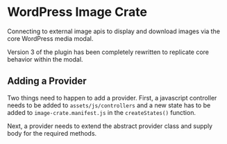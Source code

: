 # WordPress Image Crate
Connecting to external image apis to display and download images via the core WordPress media modal.

Version 3 of the plugin has been completely rewritten to replicate core behavior within the modal.

## Adding a Provider
Two things need to happen to add a provider. First, a javascript controller needs to be added to `assets/js/controllers` and a new state has to be added to `image-crate.manifest.js` in the `createStates()` function.

Next, a provider needs to extend the abstract provider class and supply body for the required methods. 